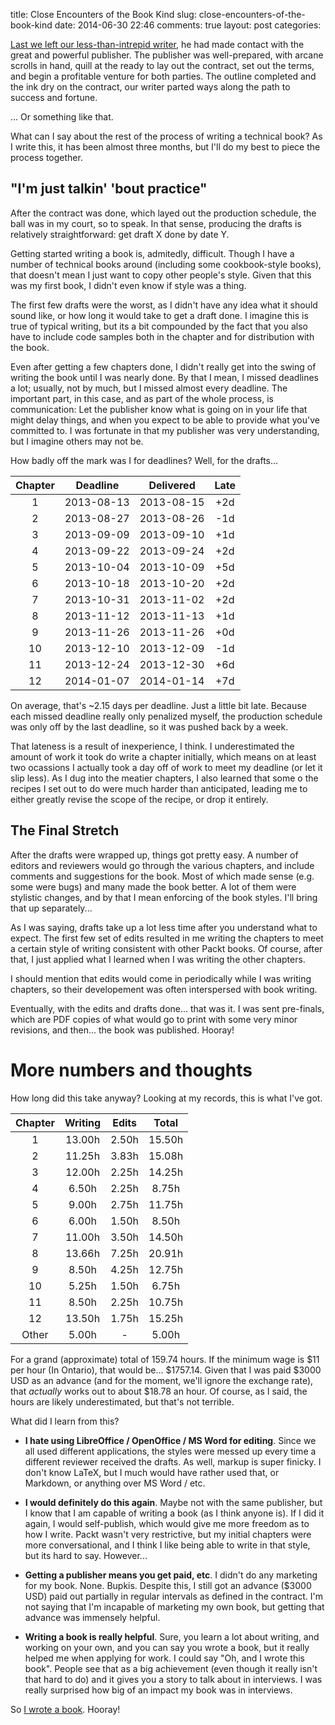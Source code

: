 title: Close Encounters of the Book Kind
slug: close-encounters-of-the-book-kind
date: 2014-06-30 22:46
comments: true
layout: post
categories: 

[Last we left our less-than-intrepid writer]({filename}/2013-07-08-getting-better-all-the-time.md),
he had made contact with the great and powerful publisher. The publisher was
well-prepared, with arcane scrolls in hand, quill at the ready to lay out the
contract, set out the terms, and begin a profitable venture for both parties.
The outline completed and the ink dry on the contract, our writer parted ways
along the path to success and fortune.

... Or something like that.

What can I say about the rest of the process of writing a technical book? As I
write this, it has been almost three months, but I'll do my best to piece the
process together.

## "I'm just talkin' 'bout practice"
After the contract was done, which layed out the production schedule, the ball
was in my court, so to speak. In that sense, producing the drafts is relatively
straightforward: get draft X done by date Y.

Getting started writing a book is, admitedly, difficult. Though I have a number
of technical books around (including some cookbook-style books), that doesn't
mean I just want to copy other people's style. Given that this was my first
book, I didn't even know if style was a thing.

The first few drafts were the worst, as I didn't have any idea what it should
sound like, or how long it would take to get a draft done. I imagine this is
true of typical writing, but its a bit compounded by the fact that you also
have to include code samples both in the chapter and for distribution with the
book.

Even after getting a few chapters done, I didn't really get into the swing of
writing the book until I was nearly done. By that I mean, I missed deadlines a
lot; usually, not by much, but I missed almost every deadline. The important
part, in this case, and as part of the whole process, is communication: Let the
publisher know what is going on in your life that might delay things, and when
you expect to be able to provide what you've committed to. I was fortunate in
that my publisher was very understanding, but I imagine others may not be.

How badly off the mark was I for deadlines? Well, for the drafts...

| Chapter | Deadline   | Delivered | Late |
|:-------:|:----------:|:---------:|:----:|
| 1       | 2013-08-13 | 2013-08-15|  +2d |
| 2       | 2013-08-27 | 2013-08-26|  -1d |
| 3       | 2013-09-09 | 2013-09-10|  +1d |
| 4       | 2013-09-22 | 2013-09-24|  +2d |
| 5       | 2013-10-04 | 2013-10-09|  +5d |
| 6       | 2013-10-18 | 2013-10-20|  +2d |
| 7       | 2013-10-31 | 2013-11-02|  +2d |
| 8       | 2013-11-12 | 2013-11-13|  +1d |
| 9       | 2013-11-26 | 2013-11-26|  +0d |
| 10      | 2013-12-10 | 2013-12-09|  -1d |
| 11      | 2013-12-24 | 2013-12-30|  +6d |
| 12      | 2014-01-07 | 2014-01-14|  +7d |

On average, that's ~2.15 days per deadline. Just a little bit late. Because
each missed deadline really only penalized myself, the production schedule was
only off by the last deadline, so it was pushed back by a week.

That lateness is a result of inexperience, I think. I underestimated the amount
of work it took do write a chapter initially, which means on at least two
ocassions I actually took a day off of work to meet my deadline (or let it slip
less). As I dug into the meatier chapters, I also learned that some o the
recipes I set out to do were much harder than anticipated, leading me to either
greatly revise the scope of the recipe, or drop it entirely.

## The Final Stretch

After the drafts were wrapped up, things got pretty easy. A number of editors
and reviewers would go through the various chapters, and include comments and
suggestions for the book. Most of which made sense (e.g. some were bugs) and
many made the book better. A lot of them were stylistic changes, and by that I
mean enforcing of the book styles. I'll bring that up separately...

As I was saying, drafts take up a lot less time after you understand what to
expect. The first few set of edits resulted in me writing the chapters to meet
a certain style of writing consistent with other Packt books. Of course, after
that, I just applied what I learned when I was writing the other chapters.

I should mention that edits would come in periodically while I was writing
chapters, so their developement was often interspersed with book writing.

Eventually, with the edits and drafts done... that was it. I was sent
pre-finals, which are PDF copies of what would go to print with some very minor
revisions, and then... the book was published. Hooray!

# More numbers and thoughts

How long did this take anyway? Looking at my records, this is what I've got.

| Chapter | Writing | Edits | Total |
|:-------:|:-------:|:-----:|:-----:|
| 1       |  13.00h | 2.50h | 15.50h|
| 2       |  11.25h | 3.83h | 15.08h|
| 3       |  12.00h | 2.25h | 14.25h|
| 4       |   6.50h | 2.25h |  8.75h|
| 5       |   9.00h | 2.75h | 11.75h|
| 6       |   6.00h | 1.50h |  8.50h|
| 7       |  11.00h | 3.50h | 14.50h|
| 8       |  13.66h | 7.25h | 20.91h|
| 9       |   8.50h | 4.25h | 12.75h|
| 10      |   5.25h | 1.50h |  6.75h|
| 11      |   8.50h | 2.25h | 10.75h|
| 12      |  13.50h | 1.75h | 15.25h|
| Other   |   5.00h | -     |  5.00h|

For a grand (approximate) total of 159.74 hours. If the minimum wage is $11 per
hour (In Ontario), that would be... $1757.14. Given that I was paid $3000 USD
as an advance (and for the moment, we'll ignore the exchange rate), that *actually*
works out to about $18.78 an hour. Of course, as I said, the hours are likely
underestimated, but that's not terrible.

What did I learn from this?

- **I hate using LibreOffice / OpenOffice / MS Word for editing**. Since we all
used different applications, the styles were messed up every time a different
reviewer received the drafts. As well, markup is super finicky. I don't know
LaTeX, but I much would have rather used that, or Markdown, or anything over MS
Word / etc.

- **I would definitely do this again**. Maybe not with the same publisher, but
I know that I am capable of writing a book (as I think anyone is). If I did it
again, I would self-publish, which would give me more freedom as to how I
write. Packt wasn't very restrictive, but my initial chapters were more
conversational, and I think I like being able to write in that style, but its
hard to say. However...

- **Getting a publisher means you get paid, etc**. I didn't do any marketing
for my book. None. Bupkis. Despite this, I still got an advance ($3000 USD)
paid out partially in regular intervals as defined in the contract. I'm not
saying that I'm incapable of marketing my own book, but getting that advance
was immensely helpful.

- **Writing a book is really helpful**. Sure, you learn a lot about writing,
and working on your own, and you can say you wrote a book, but it really helped
me when applying for work. I could say "Oh, and I wrote this book". People see
that as a big achievement (even though it really isn't that hard to do) and it
gives you a story to talk about in interviews. I was really surprised how big
of an impact my book was in interviews.

So [I wrote a book](http://www.packtpub.com/highcharts-cookbook/book). Hooray!
